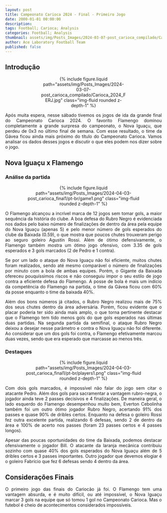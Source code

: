 ```yaml
---
layout: post
title: Campeonato Carioca 2024 - Final - Primeiro Jogo
date: 2000-01-01 00:00:00
description:
tags: Football; Carioca; Analysis
categories: Football; Analysis
thumbnail: assets/img/Posts_Images/2024-03-07-post_carioca_compilado/Carioca_2024_FERJ.jpg
author: Ace Laboratory Football Team
published: false
---
```


<h2>Introdução</h2>

<div style="width: 55%; margin: 0 auto; text-align: center;">
{% include figure.liquid path="assets/img/Posts_Images/2024-03-07-post_carioca_compilado/Carioca_2024_FERJ.jpg" class="img-fluid rounded z-depth-1" %}
</div>

<div style="text-align: justify">
<p align="justify">

Após muita espera, nesse sábado tivemos os jogos de ida da grande final do Campeonato Carioca 2024. O favorito Flamengo dominou completamente a grande surpresa do campeonato, o Nova Iguaçu, que perdeu de 0x3 no último final de semana. Com esse resultado, o time da Gávea ficou ainda mais próximo do título do Campeonato Carioca. Vamos analisar os dados desses jogos e discutir o que eles podem nos dizer sobre o jogo.

</p>
</div>

<h2>Nova Iguaçu x Flamengo</h2>

<div style="text-align: justify">

<h3>Análise da partida</h3>
<div style="width: 80%; margin: 0 auto; text-align: center;">
{% include figure.liquid path="assets/img/Posts_Images/2024-04-03-post_carioca_final1/pt-br/game1.png" class="img-fluid rounded z-depth-1" %}
</div>

<p align="justify">

O Flamengo alcançou a incrível marca de 12 jogos sem tomar gols, a maior sequência da história do clube. A boa defesa do Rubro Negro é evidenciada nos dados pelo baixo número de finalizações de dentro da área pela equipe do Nova Iguaçu (apenas 5) e pelo menor número de gols esperados do clube da Baixada (0.59), o que mostra que poucos chutes trouxeram perigo ao seguro goleiro Agustín Rossi. Além de ótimo defensivamente, o Flamengo também mostra um ótimo jogo ofensivo, com 3.35 de gols esperados e 3 gols marcados (2 de Pedro e 1 contra).


</p>

<p align="justify">

Se por um lado o ataque do Nova Iguaçu não foi eficiente, muitos chutes foram realizados, sendo até mesmo comparável o número de finalizações por minuto com a bola de ambas equipes. Porém, o Gigante da Baixada ofereceu pouquíssimos riscos e não conseguiu impor o seu estilo de jogo contra a eficiente defesa do Flamengo. A posse de bola é mais um indício da competência do Flamengo na partida, o time da Gávea ficou com 60% da posse enquanto o time da baixada 40%.

</p>

<p align="justify">

Além dos bons números já citados, o Rubro Negro realizou mais de 75% dos seus chutes dentro da área adversária. Porém, ficou evidente que o placar poderia ter sido ainda mais amplo, o que torna pertinente destacar que o Flamengo tem tido menos gols do que gols esperados nas últimas duas partidas. Na segunda partida da semifinal, o ataque Rubro Negro deixou a desejar nesse parâmetro e contra o Nova Iguaçu não foi diferente. Ao considerar que um dos gols foi contra, o Flamengo efetivamente marcou duas vezes, sendo que era esperado que marcasse ao menos três.


</p>

<h3>Destaques</h3>

<div style="width: 80%; margin: 0 auto; text-align: center;">
{% include figure.liquid path="assets/img/Posts_Images/2024-04-03-post_carioca_final1/pt-br/players1.png" class="img-fluid rounded z-depth-1" %}
</div>

<p align="justify">

Com dois gols marcados, é impossível não falar do jogo sem citar o atacante Pedro. Além dos gols para sacramentar a vantagem rubro-negra, o jogador ainda teve 2 passes decisivos e 4 finalizações. De maneira geral, o lado esquerdo do Flamengo desempenhou muito bem, Everton Cebolinha também foi um outro ótimo jogador Rubro Negro, acertando 91% dos passes e quase 90% de dribles certos. Enquanto na defesa o goleiro Rossi fez outra excelente partida, realizando 6 defesas, sendo 2 de dentro da área e 100% de acerto nos passes (foram 23 passes certos e 4 passes longos).

</p>

<p align="justify">

Apesar das poucas oportunidades do time da Baixada, podemos destacar ofensivamente o jogador Bill. O atacante da laranja mecânica contribuiu sozinho com quase 40% dos gols esperados do Nova Iguaçu além de 5 dribles certos e 3 passes importantes. Outro jogador que devemos elogiar é o goleiro Fabrício que fez 6 defesas sendo 4 dentro da área.


</p>


</div>

<h2>Considerações Finais</h2>
<div style="text-align: justify">

<p align="justify">

O primeiro jogo das finais do Cariocão já foi. O Flamengo tem uma vantagem absurda, e é muito difícil, ou até impossível, o Nova Iguaçu marcar 3 gols na equipe que só tomou 1 gol no Campeonato Carioca. Mas o futebol é cheio de acontecimentos considerados impossíveis.

</p>

</div>
